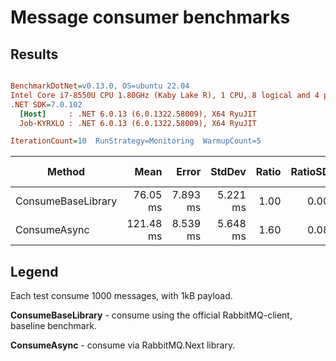 # Message consumer benchmarks

## Results

``` ini

BenchmarkDotNet=v0.13.0, OS=ubuntu 22.04
Intel Core i7-8550U CPU 1.80GHz (Kaby Lake R), 1 CPU, 8 logical and 4 physical cores
.NET SDK=7.0.102
  [Host]     : .NET 6.0.13 (6.0.1322.58009), X64 RyuJIT
  Job-KYRXLO : .NET 6.0.13 (6.0.1322.58009), X64 RyuJIT

IterationCount=10  RunStrategy=Monitoring  WarmupCount=5  

```
|             Method |      Mean |    Error |   StdDev | Ratio | RatioSD |     Gen 0 | Gen 1 | Gen 2 | Allocated |
|------------------- |----------:|---------:|---------:|------:|--------:|----------:|------:|------:|----------:|
| ConsumeBaseLibrary |  76.05 ms | 7.893 ms | 5.221 ms |  1.00 |    0.00 | 1000.0000 |     - |     - |      4 MB |
|       ConsumeAsync | 121.48 ms | 8.539 ms | 5.648 ms |  1.60 |    0.08 |         - |     - |     - |      2 MB |

## Legend

Each test consume 1000 messages, with 1kB payload.

**ConsumeBaseLibrary** - consume using the official RabbitMQ-client, baseline benchmark.

**ConsumeAsync** - consume via RabbitMQ.Next library.